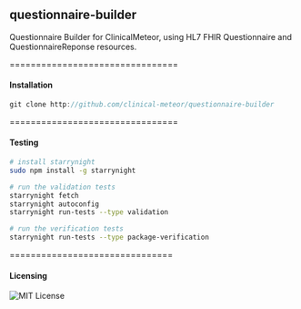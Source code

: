 ## questionnaire-builder

Questionnaire Builder for ClinicalMeteor, using HL7 FHIR Questionnaire and QuestionnaireReponse resources.



================================
#### Installation

````js
git clone http://github.com/clinical-meteor/questionnaire-builder
````


================================
#### Testing

````bash
# install starrynight
sudo npm install -g starrynight

# run the validation tests
starrynight fetch
starrynight autoconfig
starrynight run-tests --type validation

# run the verification tests
starrynight run-tests --type package-verification
````


===============================
#### Licensing  

![MIT License](https://img.shields.io/badge/license-MIT-blue.svg)
